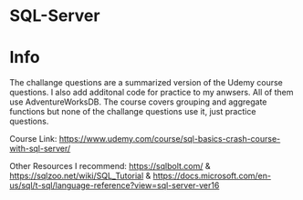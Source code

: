 # SQL-Server

# Info

The challange questions are a summarized version of the Udemy course questions. I also add additonal code for practice to my anwsers. All of them use AdventureWorksDB. The course covers grouping and aggregate functions but none of the challange questions use it, just practice questions.

Course Link: https://www.udemy.com/course/sql-basics-crash-course-with-sql-server/

Other Resources I recommend: https://sqlbolt.com/ & https://sqlzoo.net/wiki/SQL_Tutorial & https://docs.microsoft.com/en-us/sql/t-sql/language-reference?view=sql-server-ver16
